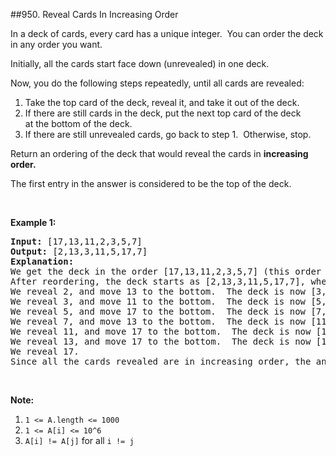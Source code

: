 ##950. Reveal Cards In Increasing Order
<p>In a deck of cards, every card has a unique integer.&nbsp; You can order the deck in&nbsp;any order you want.</p>

<p>Initially, all the cards start face down (unrevealed) in one deck.</p>

<p>Now, you do the following steps repeatedly, until all cards are revealed:</p>

<ol>
	<li>Take the top card of the deck, reveal it, and take it out of the deck.</li>
	<li>If there are still cards in the deck, put the next top card of the deck at&nbsp;the bottom of the deck.</li>
	<li>If there are still unrevealed cards, go back to step 1.&nbsp; Otherwise, stop.</li>
</ol>

<p>Return an ordering of the deck that would reveal the cards&nbsp;in <strong>increasing order.</strong></p>

<p>The first entry in the answer is considered to be the top of the deck.</p>

<p>&nbsp;</p>

<div>
<p><strong>Example 1:</strong></p>

<pre>
<strong>Input: </strong><span id="example-input-1-1">[17,13,11,2,3,5,7]</span>
<strong>Output: </strong><span id="example-output-1">[2,13,3,11,5,17,7]</span>
<strong>Explanation: </strong>
We get the deck in the order [17,13,11,2,3,5,7] (this order doesn't matter), and reorder it.
After reordering, the deck starts as [2,13,3,11,5,17,7], where 2 is the top of the deck.
We reveal 2, and move 13 to the bottom.  The deck is now [3,11,5,17,7,13].
We reveal 3, and move 11 to the bottom.  The deck is now [5,17,7,13,11].
We reveal 5, and move 17 to the bottom.  The deck is now [7,13,11,17].
We reveal 7, and move 13 to the bottom.  The deck is now [11,17,13].
We reveal 11, and move 17 to the bottom.  The deck is now [13,17].
We reveal 13, and move 17 to the bottom.  The deck is now [17].
We reveal 17.
Since all the cards revealed are in increasing order, the answer is correct.
</pre>

<div>
<p>&nbsp;</p>

<p><strong>Note:</strong></p>

<ol>
	<li><code>1 &lt;= A.length &lt;= 1000</code></li>
	<li><code>1 &lt;= A[i] &lt;= 10^6</code></li>
	<li><code>A[i] != A[j]</code>&nbsp;for all&nbsp;<code>i != j</code></li>
</ol>
</div>
</div>
